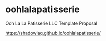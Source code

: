 # oohlalapatisserie
Ooh La La Patisserie LLC Template Proposal


 https://shadowlaq.github.io/oohlalapatisserie/